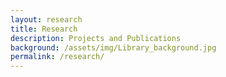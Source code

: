 ```yaml
---
layout: research
title: Research
description: Projects and Publications
background: /assets/img/Library_background.jpg
permalink: /research/
---
```

